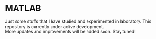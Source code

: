 # MATLAB
Just some stuffs that I have studied and experimented in laboratory. This repository is currently under active development.  
More updates and improvements will be added soon. Stay tuned!
